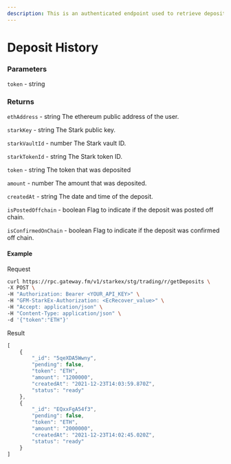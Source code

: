 ```yaml
---
description: This is an authenticated endpoint used to retrieve deposits. A token can be specified to get deposits for a specific token. The limit of deposits returned is 1000.
---
```

# Deposit History

### **Parameters**

`token` - string

### **Returns**
`ethAddress` - string
The ethereum public address of the user.

`starkKey` - string
The Stark public key.

`starkVaultId` - number
The Stark vault ID.

`starkTokenId` - string
The Stark token ID.

`token` - string
The token that was deposited

`amount` - number
The amount that was deposited.

`createdAt` - string
The date and time of the deposit.

`isPostedOffchain` - boolean
Flag to indicate if the deposit was posted off chain.

`isConfirmedOnChain` - boolean
Flag to indicate if the deposit was confirmed off chain.

#### **Example**

Request

```bash
curl https://rpc.gateway.fm/v1/starkex/stg/trading/r/getDeposits \
-X POST \
-H "Authorization: Bearer <YOUR_API_KEY>" \
-H "GFM-StarkEx-Authorization: <EcRecover_value>" \
-H "Accept: application/json" \
-H "Content-Type: application/json" \  
-d '{"token":"ETH"}'
```


Result

```javascript
[
    {
        "_id": "5qeXDA5Wwny",
        "pending": false,
        "token": "ETH",
        "amount": "1200000",
        "createdAt": "2021-12-23T14:03:59.870Z",
        "status": "ready"
    },
    {
        "_id": "EQxxFgA54f3",
        "pending": false,
        "token": "ETH",
        "amount": "2000000",
        "createdAt": "2021-12-23T14:02:45.020Z",
        "status": "ready"
    }
]
```
